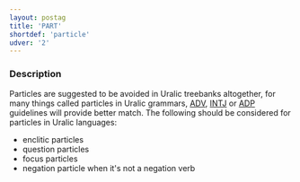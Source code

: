 ```yaml
---
layout: postag
title: 'PART'
shortdef: 'particle'
udver: '2'
---
```


### Description

Particles are suggested to be avoided in Uralic treebanks altogether, for many
things called particles in Uralic grammars, [ADV](), [INTJ]() or [ADP]()
guidelines will provide better match. The following should be considered for
particles in Uralic languages:

* enclitic particles
* question particles
* focus particles
* negation particle when it's not a negation verb

<!-- Interlanguage links updated Út zář 29 18:40:47 CEST 2020 -->
